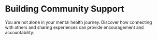 # Building Community Support

You are not alone in your mental health journey. Discover how connecting with others and sharing experiences can provide encouragement and accountability.
